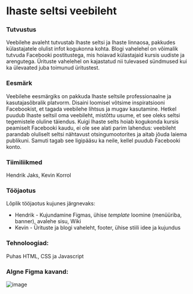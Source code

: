 # Ihaste seltsi veebileht

### Tutvustus
Veebilehe avaleht tutvustab Ihaste seltsi ja Ihaste linnaosa, pakkudes külastajatele olulist infot kogukonna kohta. Blogi vahelehel on võimalik tutvuda Facebooki postitustega, mis hoiavad külastajaid kursis uudiste ja arengutega. Ürituste vahelehel on kajastatud nii tulevased sündmused kui ka ülevaated juba toimunud üritustest.

### Eesmärk
Veebilehe eesmärgiks on pakkuda Ihaste seltsile professionaalne ja kasutajasõbralik platvorm. Disaini loomisel võtsime inspiratsiooni Facebookist, et tagada veebilehe lihtsus ja mugav kasutamine. Hetkel puudub Ihaste seltsil oma veebileht, mistõttu usume, et see oleks seltsi tegemistele oluline täiendus. Kuigi Ihaste selts hoiab kogukonda kursis peamiselt Facebooki kaudu, ei ole see alati parim lahendus: veebileht parandab oluliselt seltsi nähtavust otsingumootorites ja aitab jõuda laiema publikuni. Samuti tagab see ligipääsu ka neile, kellel puudub Facebooki konto.

### Tiimiliikmed
Hendrik Jaks, Kevin Korrol

### Tööjaotus
Lõplik tööjaotus kujunes järgnevaks:
* Hendrik - Kujundamine Figmas, ühise _template_ loomine (menüüriba, banner), avalehe sisu, Wiki
* Kevin - Ürituste ja blogi vaheleht, footer, ühise stiili idee ja kujundus


### Tehnoloogiad:
Puhas HTML, CSS ja Javascript

### Algne Figma kavand:
![image](https://github.com/user-attachments/assets/dc4e26fd-927b-4f6a-9645-fc2ef95faba9)


